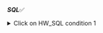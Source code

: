 ***SQL***✅
<details>
<summary>Click on HW_SQL condition 1</summary>
1️⃣Первая часть.
▶Таблица employees

1)	Создать таблицу employees
- id. serial,  primary key,
- employee_name. Varchar(50), not null
2)	Наполнить таблицу employee 70 строками.

▶Таблица salary

3)	Создать таблицу salary
- id. Serial  primary key,
- monthly_salary. Int, not null
4)	Наполнить таблицу salary 15 строками:
- 1000
- 1100
- 1200
- 1300
- 1400
- 1500
- 1600
- 1700
- 1800
- 1900
- 2000
- 2100
- 2200
- 2300
- 2400
- 2500

▶Таблица employee_salary

5)	Создать таблицу employee_salary
- id. Serial  primary key,
- employee_id. Int, not null, unique
- salary_id. Int, not null
6)	Наполнить таблицу employee_salary 40 строками:
- в 10 строк из 40 вставить несуществующие employee_id

id	employee_id	salary_id
- 1	3	7
- 2	1	4
- 3	5	9
- 4	40	13
- 5	23	4
- 6	11	2
- 7	52	10
- 8	15	13
- 9	26	4
- 10	16	1
- 11	33	7
- ...	...	...

▶Таблица roles

7)	Создать таблицу roles
- id. Serial  primary key,
- role_name. int, not null, unique
8)	Поменять тип столба role_name с int на varchar(30)
9)	Наполнить таблицу roles 20 строками:

id	role_name  
1	Junior Python developer  
2	Middle Python developer  
3	Senior Python developer  
4	Junior Java developer  
5	Middle Java developer  
6	Senior Java developer  
7	Junior JavaScript developer  
8	Middle JavaScript developer  
9	Senior JavaScript developer  
10	Junior Manual QA engineer  
11	Middle Manual QA engineer  
12	Senior Manual QA engineer  
13	Project Manager  
14	Designer  
15	HR  
16	CEO  
17	Sales manager  
18	Junior Automation QA engineer  
19	Middle Automation QA engineer  
20	Senior Automation QA engineer  

▶Таблица roles_employee

10)	Создать таблицу roles_employee
- id. Serial  primary key,
- employee_id. Int, not null, unique (внешний ключ для таблицы employees, поле id)
- role_id. Int, not null (внешний ключ для таблицы roles, поле id)
11)	Наполнить таблицу roles_employee 40 строками:

id	employee_id	role_id
- 1	7	2
- 2	20	4
- 3	3	9
- 4	5	13
- 5	23	4
- 6	11	2
- 7	10	9
- 8	22	13
- 9	21	3
- 10	34	4
- 11	6	7
- ...	...	...

</details>
